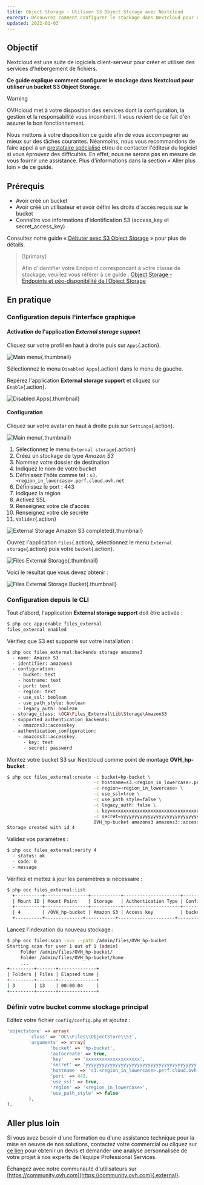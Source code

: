 ```yaml
---
title: Object Storage - Utiliser S3 Object Storage avec Nextcloud
excerpt: Découvrez comment configurer le stockage dans Nextcloud pour utiliser un bucket S3 Object Storage
updated: 2022-01-03
---
```


## Objectif

Nextcloud est une suite de logiciels client-serveur pour créer et utiliser des services d'hébergement de fichiers.

**Ce guide explique comment configurer le stockage dans Nextcloud pour utiliser un bucket S3 Object Storage.**

> [!warning]
>
> OVHcloud met à votre disposition des services dont la configuration, la gestion et la responsabilité vous incombent. Il vous revient de ce fait d'en assurer le bon fonctionnement.
>
> Nous mettons à votre disposition ce guide afin de vous accompagner au mieux sur des tâches courantes. Néanmoins, nous vous recommandons de faire appel à un [prestataire spécialisé](https://partner.ovhcloud.com/fr-ca/directory/) et/ou de contacter l'éditeur du logiciel si vous éprouvez des difficultés. En effet, nous ne serons pas en mesure de vous fournir une assistance. Plus d'informations dans la section « Aller plus loin » de ce guide.
>

## Prérequis

- Avoir créé un bucket
- Avoir créé un utilisateur et avoir défini les droits d'accès requis sur le bucket
- Connaître vos informations d'identification S3 (access_key et secret_access_key)

Consultez notre guide « [Débuter avec S3 Object Storage](/pages/storage_and_backup/object_storage/s3_getting_started_with_object_storage) » pour plus de détails.

> [!primary]
>
> Afin d'identifier votre Endpoint correspondant à votre classe de stockage, veuillez vous référer à ce guide : [Object Storage - Endpoints et géo-disponibilité de l’Object Storage](/pages/storage_and_backup/object_storage/s3_location)
>

## En pratique

### Configuration depuis l'interface graphique

#### Activation de l'application *External storage support*

Cliquez sur votre profil en haut à droite puis sur `Apps`{.action}.

![Main menu](images/HighPerf-nextcloud-20211206101650679.png){.thumbnail}

Sélectionnez le menu `Disabled Apps`{.action} dans le menu de gauche.

Repérez l'application **External storage support** et cliquez sur `Enable`{.action}.

![Disabled Apps](images/HighPerf-nextcloud-20211206101817393.png){.thumbnail}

#### Configuration

Cliquez sur votre avatar en haut à droite puis sur `Settings`{.action}.

![Main menu](images/HighPerf-nextcloud-20211206101913852.png){.thumbnail}

1. Sélectionnez le menu `External storage`{.action}
2. Créez un stockage de type *Amazon S3*
3. Nommez votre dossier de destination
4. Indiquez le nom de votre bucket
5. Définissez l'hôte comme tel : `s3.<region_in_lowercase>.perf.cloud.ovh.net`
6. Définissez le port : 443
7. Indiquez la région
8. Activez SSL
9. Renseignez votre clé d'accès
10. Renseignez votre clé secrète
11. `Validez`{.action}

![External Storage Amazon S3 completed](images/HighPerf-nextcloud-20211206102607233.png){.thumbnail}

Ouvrez l'application `Files`{.action}, sélectionnez le menu `External storage`{.action} puis votre `bucket`{.action}.

![Files External Storage](images/HighPerf-nextcloud-20211206102749423.png){.thumbnail}

Voici le résultat que vous devez obtenir :

![Files External Storage Bucket](images/HighPerf-nextcloud-20211206102844377.png){.thumbnail}

### Configuration depuis le CLI

Tout d'abord, l'application **External storage support** doit être activée :

```bash
$ php occ app:enable files_external
files_external enabled
```

Vérifiez que S3 est supporté sur votre installation :

```bash
$ php occ files_external:backends storage amazons3
  - name: Amazon S3
  - identifier: amazons3
  - configuration:
    - bucket: text
    - hostname: text
    - port: text
    - region: text
    - use_ssl: boolean
    - use_path_style: boolean
    - legacy_auth: boolean
  - storage_class: \OCA\Files_External\Lib\Storage\AmazonS3
  - supported_authentication_backends:
    - amazons3::accesskey
  - authentication_configuration:
    - amazons3::accesskey:
      - key: text
      - secret: password
```

Montez votre bucket S3 sur Nextcloud comme point de montage **OVH_hp-bucket** :

```bash
$ php occ files_external:create -c bucket=hp-bucket \
                                -c hostname=s3.<region_in_lowercase>.perf.cloud.ovh.net \
                                -c region=<region_in_lowercase> \
                                -c use_ssl=true \
                                -c use_path_style=false \
                                -c legacy_auth: false \
                                -c key=xxxxxxxxxxxxxxxxxxxxxxxxxxxxxxxx \
                                -c secret=yyyyyyyyyyyyyyyyyyyyyyyyyyyyyyyy \
                                OVH_hp-bucket amazons3 amazons3::accesskey
Storage created with id 4
```

Validez vos paramètres :

```bash
$ php occ files_external:verify 4
  - status: ok
  - code: 0
  - message
```

Vérifiez et mettez à jour les paramètres si nécessaire :

```bash
$ php occ files_external:list
  +----------+----------------+-----------+---------------------+-----------------+---------+------------------+-------------------+
  | Mount ID | Mount Point    | Storage   | Authentication Type | Configuration   | Options | Applicable Users | Applicable Groups |
  +----------+----------------+-----------+---------------------+-----------------+---------+------------------+-------------------+
  | 4        | /OVH_hp-bucket | Amazon S3 | Access key          | bucket: "nex.." |         | All              |                   |
  +----------+--------------+-----------+---------------------+-----------------+---------+------------------+-------------------+

```

Lancez l'indexation du nouveau stockage :

```bash
$ php occ files:scan -vvv --path /admin/files/OVH_hp-bucket
Starting scan for user 1 out of 1 (admin)
     Folder /admin/files/OVH_hp-bucket/
     Folder /admin/files/OVH_hp-bucket/home
     ...
+---------+-------+--------------+
| Folders | Files | Elapsed time |
+---------+-------+--------------+
| 3       | 13    | 00:00:04     |
+---------+-------+--------------+
```

### Définir votre bucket comme stockage principal

Editez votre fichier `config/config.php` et ajoutez :

```php
'objectstore' => array(
        'class' => 'OC\\Files\\ObjectStore\\S3',
        'arguments' => array(
                'bucket' => 'hp-bucket',
                'autocreate' => true,
                'key'    => 'xxxxxxxxxxxxxxxxxxxx',
                'secret' => 'yyyyyyyyyyyyyyyyyyyyyyyyyyyyyyyyyyyyyyyyy',
                'hostname' => 's3.<region_in_lowercase>.perf.cloud.ovh.net',
                'port' => 443,
                'use_ssl' => true,
                'region' => '<region_in_lowercase>',
                'use_path_style' => false
        ),
),
```

## Aller plus loin

Si vous avez besoin d'une formation ou d'une assistance technique pour la mise en oeuvre de nos solutions, contactez votre commercial ou cliquez sur [ce lien](https://www.ovhcloud.com/fr-ca/professional-services/) pour obtenir un devis et demander une analyse personnalisée de votre projet à nos experts de l’équipe Professional Services.

Échangez avec notre communauté d'utilisateurs sur [https://community.ovh.com](https://community.ovh.com){.external}.

